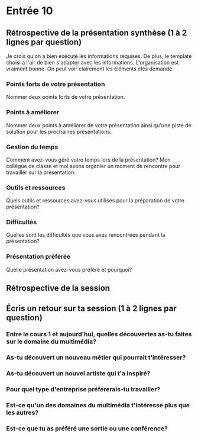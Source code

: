 # Entrée 10
## Rétrospective de la présentation synthèse (1 à 2 lignes par question)

Je crois qu'on a bien exécuté les informations requises. De plus, le template choisi a l'air de bien s'adapter avec les informations. L'organisation est vraiment bonne. On peut voir clairement les éléments clés demandé.

### Points forts de votre présentation 
Nommer deux points forts de votre présentation.


### Points à améliorer
Nommer deux points à améliorer de votre présentation ainsi qu'une piste de solution pour les prochaines présentations. 


### Gestion du temps
Comment avez-vous géré votre temps lors de la présentation?
Mon collègue de classe et moi avons organier un moment de rencontre pour travailler sur la présentation.

### Outils et ressources
Quels outils et ressources avez-vous utilisés pour la préparation de votre présentation?


### Difficultés
Quelles sont les difficultés que vous avez rencontrées pendant la présentation?


### Présentation préférée
Quelle présentation avez-vous préféré et pourquoi?


## Rétrospective de la session
## Écris un retour sur ta session (1 à 2 lignes par question)


### Entre le cours 1 et aujourd'hui, quelles découvertes as-tu faites sur le domaine du multimédia? 


### As-tu découvert un nouveau métier qui pourrait t'intéresser? 


### As-tu découvert un nouvel artiste qui t'a inspiré? 

### Pour quel type d'entreprise préférerais-tu travailler? 

### Est-ce qu'un des domaines du multimédia t'intéresse plus que les autres? 

### Est-ce que tu as préféré une sortie ou une conférence?
